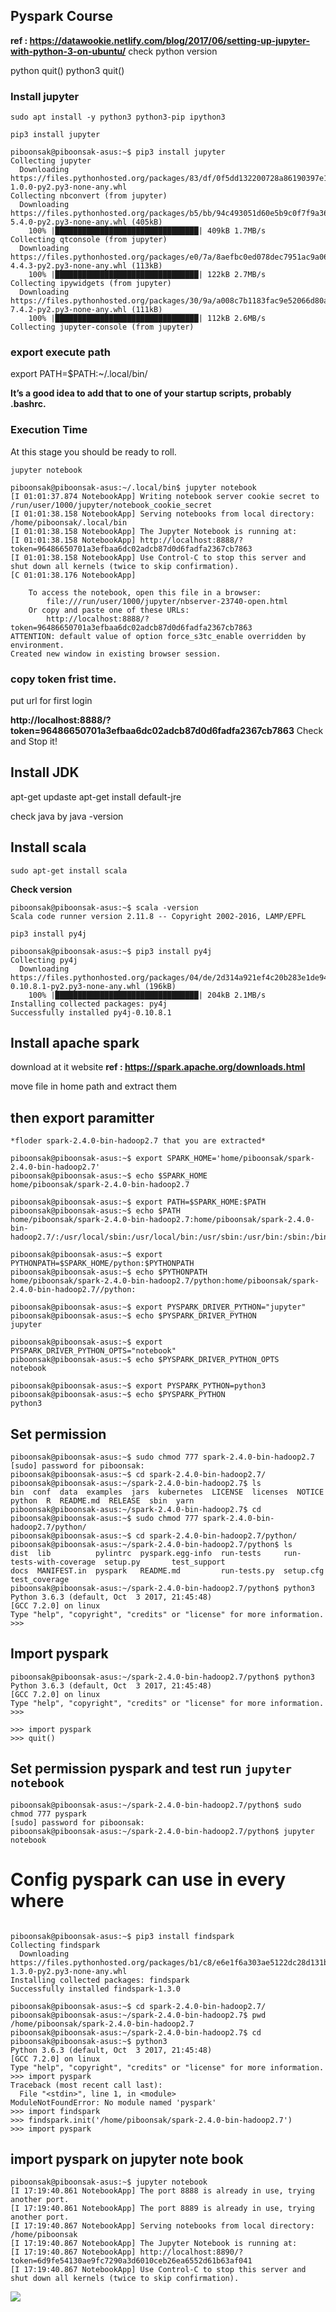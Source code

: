 ## Pyspark Course
**ref : https://datawookie.netlify.com/blog/2017/06/setting-up-jupyter-with-python-3-on-ubuntu/**
check python version

python
quit()
python3
quit()

### Install jupyter
`sudo apt install -y python3 python3-pip ipython3`
  
`pip3 install jupyter`

```
piboonsak@piboonsak-asus:~$ pip3 install jupyter
Collecting jupyter
  Downloading https://files.pythonhosted.org/packages/83/df/0f5dd132200728a86190397e1ea87cd76244e42d39ec5e88efd25b2abd7e/jupyter-1.0.0-py2.py3-none-any.whl
Collecting nbconvert (from jupyter)
  Downloading https://files.pythonhosted.org/packages/b5/bb/94c493051d60e5b9c0f7f9a368b324201818c1b1c4cae85d1e49a41846c7/nbconvert-5.4.0-py2.py3-none-any.whl (405kB)
    100% |████████████████████████████████| 409kB 1.7MB/s 
Collecting qtconsole (from jupyter)
  Downloading https://files.pythonhosted.org/packages/e0/7a/8aefbc0ed078dec7951ac9a06dcd1869243ecd7bcbce26fa47bf5e469a8f/qtconsole-4.4.3-py2.py3-none-any.whl (113kB)
    100% |████████████████████████████████| 122kB 2.7MB/s 
Collecting ipywidgets (from jupyter)
  Downloading https://files.pythonhosted.org/packages/30/9a/a008c7b1183fac9e52066d80a379b3c64eab535bd9d86cdc29a0b766fd82/ipywidgets-7.4.2-py2.py3-none-any.whl (111kB)
    100% |████████████████████████████████| 112kB 2.6MB/s 
Collecting jupyter-console (from jupyter)
```
### export execute path
export PATH=$PATH:~/.local/bin/

**It’s a good idea to add that to one of your startup scripts, probably .bashrc.**


### Execution Time
At this stage you should be ready to roll.

`jupyter notebook`

```
piboonsak@piboonsak-asus:~/.local/bin$ jupyter notebook
[I 01:01:37.874 NotebookApp] Writing notebook server cookie secret to /run/user/1000/jupyter/notebook_cookie_secret
[I 01:01:38.158 NotebookApp] Serving notebooks from local directory: /home/piboonsak/.local/bin
[I 01:01:38.158 NotebookApp] The Jupyter Notebook is running at:
[I 01:01:38.158 NotebookApp] http://localhost:8888/?token=96486650701a3efbaa6dc02adcb87d0d6fadfa2367cb7863
[I 01:01:38.158 NotebookApp] Use Control-C to stop this server and shut down all kernels (twice to skip confirmation).
[C 01:01:38.176 NotebookApp] 
    
    To access the notebook, open this file in a browser:
        file:///run/user/1000/jupyter/nbserver-23740-open.html
    Or copy and paste one of these URLs:
        http://localhost:8888/?token=96486650701a3efbaa6dc02adcb87d0d6fadfa2367cb7863
ATTENTION: default value of option force_s3tc_enable overridden by environment.
Created new window in existing browser session.

```
### copy token frist time.
put url for first login

**http://localhost:8888/?token=96486650701a3efbaa6dc02adcb87d0d6fadfa2367cb7863**
Check and Stop it!

## Install JDK
apt-get updaste
apt-get install default-jre

check java by
java -version

## Install scala

`sudo apt-get install scala`

<b>Check version</b>
```
piboonsak@piboonsak-asus:~$ scala -version
Scala code runner version 2.11.8 -- Copyright 2002-2016, LAMP/EPFL
```


`pip3 install py4j`

```
piboonsak@piboonsak-asus:~$ pip3 install py4j
Collecting py4j
  Downloading https://files.pythonhosted.org/packages/04/de/2d314a921ef4c20b283e1de94e0780273678caac901564df06b948e4ba9b/py4j-0.10.8.1-py2.py3-none-any.whl (196kB)
    100% |████████████████████████████████| 204kB 2.1MB/s 
Installing collected packages: py4j
Successfully installed py4j-0.10.8.1
```

## Install apache spark

download at it website
**ref : https://spark.apache.org/downloads.html**

move file in home path and extract them

## then export paramitter

```
*floder spark-2.4.0-bin-hadoop2.7 that you are extracted*

piboonsak@piboonsak-asus:~$ export SPARK_HOME='home/piboonsak/spark-2.4.0-bin-hadoop2.7'
piboonsak@piboonsak-asus:~$ echo $SPARK_HOME 
home/piboonsak/spark-2.4.0-bin-hadoop2.7

piboonsak@piboonsak-asus:~$ export PATH=$SPARK_HOME:$PATH
piboonsak@piboonsak-asus:~$ echo $PATH
home/piboonsak/spark-2.4.0-bin-hadoop2.7:home/piboonsak/spark-2.4.0-bin-hadoop2.7/:/usr/local/sbin:/usr/local/bin:/usr/sbin:/usr/bin:/sbin:/bin:/usr/games:/usr/local/games:/snap/bin:/home/piboonsak/.local/bin/

piboonsak@piboonsak-asus:~$ export PYTHONPATH=$SPARK_HOME/python:$PYTHONPATH
piboonsak@piboonsak-asus:~$ echo $PYTHONPATH
home/piboonsak/spark-2.4.0-bin-hadoop2.7/python:home/piboonsak/spark-2.4.0-bin-hadoop2.7//python:

piboonsak@piboonsak-asus:~$ export PYSPARK_DRIVER_PYTHON="jupyter"
piboonsak@piboonsak-asus:~$ echo $PYSPARK_DRIVER_PYTHON
jupyter

piboonsak@piboonsak-asus:~$ export PYSPARK_DRIVER_PYTHON_OPTS="notebook"
piboonsak@piboonsak-asus:~$ echo $PYSPARK_DRIVER_PYTHON_OPTS
notebook

piboonsak@piboonsak-asus:~$ export PYSPARK_PYTHON=python3
piboonsak@piboonsak-asus:~$ echo $PYSPARK_PYTHON
python3

```

## Set permission

```
piboonsak@piboonsak-asus:~$ sudo chmod 777 spark-2.4.0-bin-hadoop2.7
[sudo] password for piboonsak: 
piboonsak@piboonsak-asus:~$ cd spark-2.4.0-bin-hadoop2.7/
piboonsak@piboonsak-asus:~/spark-2.4.0-bin-hadoop2.7$ ls
bin  conf  data  examples  jars  kubernetes  LICENSE  licenses  NOTICE  python  R  README.md  RELEASE  sbin  yarn
piboonsak@piboonsak-asus:~/spark-2.4.0-bin-hadoop2.7$ cd
piboonsak@piboonsak-asus:~$ sudo chmod 777 spark-2.4.0-bin-hadoop2.7/python/
piboonsak@piboonsak-asus:~$ cd spark-2.4.0-bin-hadoop2.7/python/
piboonsak@piboonsak-asus:~/spark-2.4.0-bin-hadoop2.7/python$ ls
dist  lib          pylintrc  pyspark.egg-info  run-tests     run-tests-with-coverage  setup.py       test_support
docs  MANIFEST.in  pyspark   README.md         run-tests.py  setup.cfg                test_coverage
piboonsak@piboonsak-asus:~/spark-2.4.0-bin-hadoop2.7/python$ python3
Python 3.6.3 (default, Oct  3 2017, 21:45:48) 
[GCC 7.2.0] on linux
Type "help", "copyright", "credits" or "license" for more information.
>>> 

```
## Import pyspark

```
piboonsak@piboonsak-asus:~/spark-2.4.0-bin-hadoop2.7/python$ python3
Python 3.6.3 (default, Oct  3 2017, 21:45:48) 
[GCC 7.2.0] on linux
Type "help", "copyright", "credits" or "license" for more information.
>>> 
```

```
>>> import pyspark
>>> quit()

```
## Set permission pyspark and test run `jupyter notebook`
```
piboonsak@piboonsak-asus:~/spark-2.4.0-bin-hadoop2.7/python$ sudo chmod 777 pyspark
[sudo] password for piboonsak: 
piboonsak@piboonsak-asus:~/spark-2.4.0-bin-hadoop2.7/python$ jupyter notebook

```

# Config pyspark can use in every where

```

piboonsak@piboonsak-asus:~$ pip3 install findspark
Collecting findspark
  Downloading https://files.pythonhosted.org/packages/b1/c8/e6e1f6a303ae5122dc28d131b5a67c5eb87cbf8f7ac5b9f87764ea1b1e1e/findspark-1.3.0-py2.py3-none-any.whl
Installing collected packages: findspark
Successfully installed findspark-1.3.0

piboonsak@piboonsak-asus:~$ cd spark-2.4.0-bin-hadoop2.7/
piboonsak@piboonsak-asus:~/spark-2.4.0-bin-hadoop2.7$ pwd
/home/piboonsak/spark-2.4.0-bin-hadoop2.7
piboonsak@piboonsak-asus:~/spark-2.4.0-bin-hadoop2.7$ cd
piboonsak@piboonsak-asus:~$ python3
Python 3.6.3 (default, Oct  3 2017, 21:45:48) 
[GCC 7.2.0] on linux
Type "help", "copyright", "credits" or "license" for more information.
>>> import pyspark
Traceback (most recent call last):
  File "<stdin>", line 1, in <module>
ModuleNotFoundError: No module named 'pyspark'
>>> import findspark
>>> findspark.init('/home/piboonsak/spark-2.4.0-bin-hadoop2.7')
>>> import pyspark

```
## import pyspark on jupyter note book

```
piboonsak@piboonsak-asus:~$ jupyter notebook
[I 17:19:40.861 NotebookApp] The port 8888 is already in use, trying another port.
[I 17:19:40.861 NotebookApp] The port 8889 is already in use, trying another port.
[I 17:19:40.867 NotebookApp] Serving notebooks from local directory: /home/piboonsak
[I 17:19:40.867 NotebookApp] The Jupyter Notebook is running at:
[I 17:19:40.867 NotebookApp] http://localhost:8890/?token=6d9fe54130ae9fc7290a3d6010ceb26ea6552d61b63af041
[I 17:19:40.867 NotebookApp] Use Control-C to stop this server and shut down all kernels (twice to skip confirmation).

```
<image src='python/pic/001_notebook_findspark.png'>

